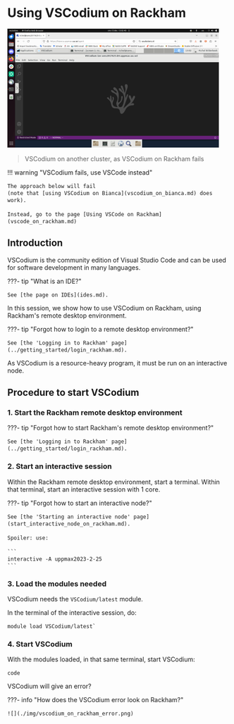 # Using VSCodium on Rackham

![](./img/vscodium_on_bianca_480_x_270.png)

> VSCodium on another cluster, as VSCodium on Rackham fails

!!! warning "VSCodium fails, use VSCode instead"

    The approach below will fail 
    (note that [using VSCodium on Bianca](vscodium_on_bianca.md) does work).

    Instead, go to the page [Using VSCode on Rackham](vscode_on_rackham.md)

## Introduction

VSCodium is the community edition of Visual Studio Code
and can be used for software development in many languages.

???- tip "What is an IDE?"

    See [the page on IDEs](ides.md).

In this session, we show how to use VSCodium on Rackham,
using Rackham's remote desktop environment.

???- tip "Forgot how to login to a remote desktop environment?"

    See [the 'Logging in to Rackham' page](../getting_started/login_rackham.md).

As VSCodium is a resource-heavy program,
it must be run on an interactive node.

## Procedure to start VSCodium

### 1. Start the Rackham remote desktop environment

???- tip "Forgot how to start Rackham's remote desktop environment?"

    See [the 'Logging in to Rackham' page](../getting_started/login_rackham.md).

### 2. Start an interactive session

Within the Rackham remote desktop environment, start a terminal.
Within that terminal, start an interactive session with 1 core.

???- tip "Forgot how to start an interactive node?"

    See [the 'Starting an interactive node' page](start_interactive_node_on_rackham.md).

    Spoiler: use:

    ```
    interactive -A uppmax2023-2-25
    ```

### 3. Load the modules needed

VSCodium needs the `VSCodium/latest` module.

In the terminal of the interactive session, do:

```
module load VSCodium/latest`
```

### 4. Start VSCodium

With the modules loaded, 
in that same terminal, 
start VSCodium:


```
code
```

VSCodium will give an error?

???- info "How does the VSCodium error look on Rackham?"

    ![](./img/vscodium_on_rackham_error.png)
